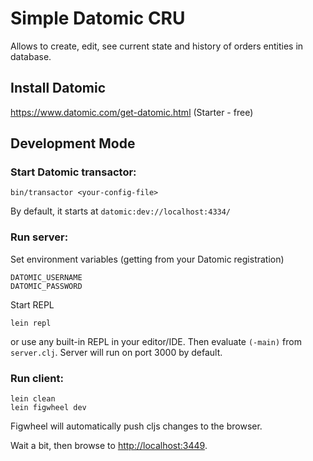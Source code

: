 # Simple Datomic CRU

Allows to create, edit, see current state and history of orders entities in database. 

## Install Datomic

<https://www.datomic.com/get-datomic.html> (Starter - free)

## Development Mode

### Start Datomic transactor:

```
bin/transactor <your-config-file>
```

By default, it starts at `datomic:dev://localhost:4334/`

### Run server:

Set environment variables (getting from your Datomic registration)

```
DATOMIC_USERNAME
DATOMIC_PASSWORD
```

Start REPL

```
lein repl
```

or use any built-in REPL in your editor/IDE.
Then evaluate `(-main)` from `server.clj`. Server will run on port 3000 by default.

### Run client:

```
lein clean
lein figwheel dev
```

Figwheel will automatically push cljs changes to the browser.

Wait a bit, then browse to [http://localhost:3449](http://localhost:3449).
